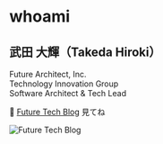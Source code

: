# whoami

## 武田 大輝（Takeda Hiroki）

Future Architect, Inc.  
Technology Innovation Group  
Software Architect & Tech Lead

<div text-xs>

📝 [Future Tech Blog](https://future-architect.github.io/) 見てね

![Future Tech Blog](/img/future-tech-blog.png)

</div>
